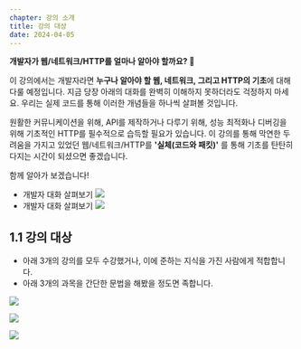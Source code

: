 ```yaml
---
chapter: 강의 소개
title: 강의 대상
date: 2024-04-05
---
```


**개발자가 웹/네트워크/HTTP를 얼마나 알아야 할까요? 🤔**

이 강의에서는 개발자라면 **누구나 알아야 할 웹, 네트워크, 그리고 HTTP의 기초**에 대해 다룰 예정입니다. 지금 당장 아래의 대화를 완벽히 이해하지 못하더라도 걱정하지 마세요. 우리는 실제 코드를 통해 이러한 개념들을 하나씩 살펴볼 것입니다.

원활한 커뮤니케이션을 위해, API를 제작하거나 다루기 위해, 성능 최적화나 디버깅을 위해 기초적인 HTTP를 필수적으로 습득할 필요가 있습니다. 이 강의를 통해 막연한 두려움을 가지고 있었던 웹/네트워크/HTTP를 **'실체(코드와 패킷)'** 를 통해 기초를 탄탄히 다지는 시간이 되셨으면 좋겠습니다.

함께 알아가 보겠습니다!

- 개발자 대화 살펴보기
  ![](/images/basecamp-network/chapter01-1-1.png)
- 개발자 대화 살펴보기
  ![](/images/basecamp-network/chapter01-1-2.png)

## 1.1 강의 대상

- 아래 3개의 강의를 모두 수강했거나, 이에 준하는 지식을 가진 사람에게 적합합니다.
- 아래 3개의 과목을 간단한 문법을 해봤을 정도면 족합니다.

![](/images/basecamp-network/chapter01-1-3.png)

![](/images/basecamp-network/chapter01-1-4.png)

![](/images/basecamp-network/chapter01-1-5.png)
